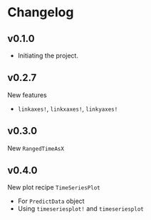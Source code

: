 # Changelog

## v0.1.0

  * Initiating the project.

## v0.2.7

New features
- `linkaxes!`, `linkxaxes!`, `linkyaxes!`

## v0.3.0
New `RangedTimeAsX`

## v0.4.0
New plot recipe `TimeSeriesPlot`
- For `PredictData` object
- Using `timeseriesplot!` and `timeseriesplot`
